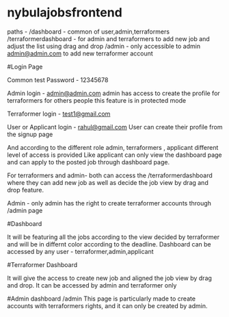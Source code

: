 # nybulajobsfrontend

paths - /dashboard  - common of user,admin,terraformers
        /terraformerdashboard  - for admin and terraformers to add new job and adjust the list using drag and drop
        /admin - only accessible to admin admin@admin.com to add new terraformer account


#Login Page

  Common test Password - 12345678

  Admin login - admin@admin.com 
  admin has access to create the profile for terraformers for others people this feature is in protected mode
  
  Terraformer login - test1@gmail.com
  
  User or Applicant login - rahul@gmail.com
  User can create their profile from the signup page
  
  And according to the different role admin, terraformers , applicant different level of access is provided
  Like applicant can only view the dashboard page and can apply to the posted job through dashboard page.
  
  For terraformers and admin- both can access the /terraformerdashboard where they can add new job as well as decide the job view by drag and drop feature.
  
  Admin - only admin has the right to create terraformer accounts through /admin page 
  
  #Dashboard
  
   It will be featuring all the jobs according to the view decided by terraformer and will be in differnt color according to the deadline.
   Dashboard can be accessed by any user - terraformer,admin,applicant
   
   #Terraformer Dashboard
   
   It will give the access to create new job and aligned the job view by drag and drop.
   It can be accessed by admin and terraformer only
   
   #Admin dashboard
   /admin
   This page is particularly made to create accounts with terraformers rights, and it can only be created by admin. 
